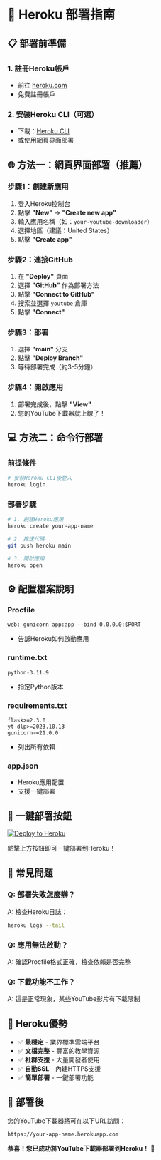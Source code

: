 # 🚀 Heroku 部署指南

## 📋 **部署前準備**

### 1. **註冊Heroku帳戶**
- 前往 [heroku.com](https://heroku.com)
- 免費註冊帳戶

### 2. **安裝Heroku CLI（可選）**
- 下載：[Heroku CLI](https://devcenter.heroku.com/articles/heroku-cli)
- 或使用網頁界面部署

## 🌐 **方法一：網頁界面部署（推薦）**

### **步驟1：創建新應用**
1. 登入Heroku控制台
2. 點擊 **"New"** → **"Create new app"**
3. 輸入應用名稱（如：`your-youtube-downloader`）
4. 選擇地區（建議：United States）
5. 點擊 **"Create app"**

### **步驟2：連接GitHub**
1. 在 **"Deploy"** 頁面
2. 選擇 **"GitHub"** 作為部署方法
3. 點擊 **"Connect to GitHub"**
4. 搜索並選擇 `youtube` 倉庫
5. 點擊 **"Connect"**

### **步驟3：部署**
1. 選擇 **"main"** 分支
2. 點擊 **"Deploy Branch"**
3. 等待部署完成（約3-5分鐘）

### **步驟4：開啟應用**
1. 部署完成後，點擊 **"View"**
2. 您的YouTube下載器就上線了！

## 💻 **方法二：命令行部署**

### **前提條件**
```bash
# 安裝Heroku CLI後登入
heroku login
```

### **部署步驟**
```bash
# 1. 創建Heroku應用
heroku create your-app-name

# 2. 推送代碼
git push heroku main

# 3. 開啟應用
heroku open
```

## ⚙️ **配置檔案說明**

### **Procfile**
```
web: gunicorn app:app --bind 0.0.0.0:$PORT
```
- 告訴Heroku如何啟動應用

### **runtime.txt**
```
python-3.11.9
```
- 指定Python版本

### **requirements.txt**
```
flask>=2.3.0
yt-dlp>=2023.10.13
gunicorn>=21.0.0
```
- 列出所有依賴

### **app.json**
- Heroku應用配置
- 支援一鍵部署

## 🎯 **一鍵部署按鈕**

[![Deploy to Heroku](https://www.herokucdn.com/deploy/button.svg)](https://heroku.com/deploy?template=https://github.com/EugeneinTW/youtube)

點擊上方按鈕即可一鍵部署到Heroku！

## 🔧 **常見問題**

### **Q: 部署失敗怎麼辦？**
A: 檢查Heroku日誌：
```bash
heroku logs --tail
```

### **Q: 應用無法啟動？**
A: 確認Procfile格式正確，檢查依賴是否完整

### **Q: 下載功能不工作？**
A: 這是正常現象，某些YouTube影片有下載限制

## 🌟 **Heroku優勢**

- ✅ **最穩定** - 業界標準雲端平台
- ✅ **文檔完整** - 豐富的教學資源
- ✅ **社群支援** - 大量開發者使用
- ✅ **自動SSL** - 內建HTTPS支援
- ✅ **簡單部署** - 一鍵部署功能

## 📱 **部署後**

您的YouTube下載器將可在以下URL訪問：
```
https://your-app-name.herokuapp.com
```

**恭喜！您已成功將YouTube下載器部署到Heroku！** 🎉